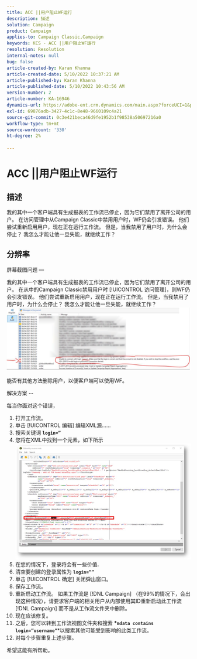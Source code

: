 ```yaml
---
title: ACC ||用户阻止WF运行
description: 描述
solution: Campaign
product: Campaign
applies-to: Campaign Classic,Campaign
keywords: KCS - ACC ||用户阻止WF运行
resolution: Resolution
internal-notes: null
bug: false
article-created-by: Karan Khanna
article-created-date: 5/10/2022 10:37:21 AM
article-published-by: Karan Khanna
article-published-date: 5/10/2022 10:43:56 AM
version-number: 2
article-number: KA-16946
dynamics-url: https://adobe-ent.crm.dynamics.com/main.aspx?forceUCI=1&pagetype=entityrecord&etn=knowledgearticle&id=7512bb29-4dd0-ec11-a7b5-00224809c556
exl-id: 69876adb-3427-4c1c-8e48-9660109c4a21
source-git-commit: 0c3e421beca46d9fe1952b1f98538a50697216a0
workflow-type: tm+mt
source-wordcount: '330'
ht-degree: 2%

---
```


# ACC ||用户阻止WF运行

## 描述


我的其中一个客户端具有生成报表的工作流已停止，因为它们禁用了离开公司的用户。 在访问管理中从Campaign Classic中禁用用户时，WF仍会引发错误。 他们尝试重新启用用户，现在正在运行工作流。 但是，当我禁用了用户时，为什么会停止？ 我怎么才能让他一旦失能，就继续工作？


## 分辨率


屏幕截图问题 — 



我的其中一个客户端具有生成报表的工作流已停止，因为它们禁用了离开公司的用户。 在从中的Campaign Classic禁用用户时 [!UICONTROL 访问管理]，则WF仍会引发错误。 他们尝试重新启用用户，现在正在运行工作流。 但是，当我禁用了用户时，为什么会停止？ 我怎么才能让他一旦失能，就继续工作？
![](assets/178d95b7-4dd0-ec11-a7b5-00224809c556.png)

能否有其他方法删除用户，以便客户端可以使用WF。





解决方案 --

每当你面对这个错误，

1. 打开工作流。
2. 单击 [!UICONTROL 编辑]  编辑XML源……
3. 搜索关键词 <b>`login=”`</b>
4. 您将在XML中找到一个元素，如下所示![](assets/dee6636f-799e-eb11-b1ac-000d3a368466.png)
5. 在您的情况下，登录将会有一些价值<b>.</b>
6. 清空要创建的登录属性为 <b>`login=””`</b>
7. 单击 [!UICONTROL 确定] 关闭弹出窗口。
8. 保存工作流。
9. 重新启动工作流。 如果工作流是 [!DNL Campaign] （在99%的情况下，会出现这种情况），请要求客户端的相关用户从内部使用其ID重新启动此工作流 [!DNL Campaign] 而不是从工作流文件夹中删除。
10. 现在应该修复。
11. 之后，您可以转到工作流视图文件夹和搜索 <b>*`mdata contains login=”username”`</b>*以搜索其他可能受到影响的此类工作流。
12. 对每个步骤重复上述步骤。


希望这能有所帮助。
